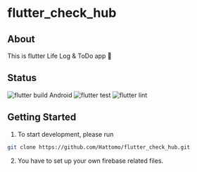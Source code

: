 # flutter_check_hub

## About
This is flutter Life Log & ToDo app 🐣

## Status 
![flutter build Android](https://github.com/Hattomo/flutter_check_hub/workflows/flutter%20build%20Android/badge.svg)
![flutter test](https://github.com/Hattomo/flutter_check_hub/workflows/flutter%20test/badge.svg)
![flutter lint](https://github.com/Hattomo/flutter_check_hub/workflows/flutter%20lint/badge.svg)

<!--
## WIP in very early stage 🐣
flutter Life Log & ToDo app 


## Supported Platform
| Android | iOS | macOS | Windows | Linux | Fuchsia | Web |
| :--: | :--: | :--: | :--: | :--: | :--: | :--: |
| 🥚 | ❌ | ❌ | ❌ | ❌ | ❌ | ❌ |

##### Status  
❌ Not Supported  
🥚 early stage  
🐣 In alpha  
🐥 In beta  
🐤 Preview  
🐔 Supported !  
🐧 
-->

## Getting Started
1. To start development, please run
```sh
git clone https://github.com/Hattomo/flutter_check_hub.git
```
2. You have to set up your own firebase related files.
